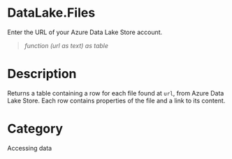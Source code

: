 ﻿# DataLake.Files
Enter the URL of your Azure Data Lake Store account.
> _function (url as text) as table_
# Description 
Returns a table containing a row for each file found at <code>url</code>, from Azure Data Lake Store. Each row contains properties of the file and a link to its content.
# Category 
Accessing data
